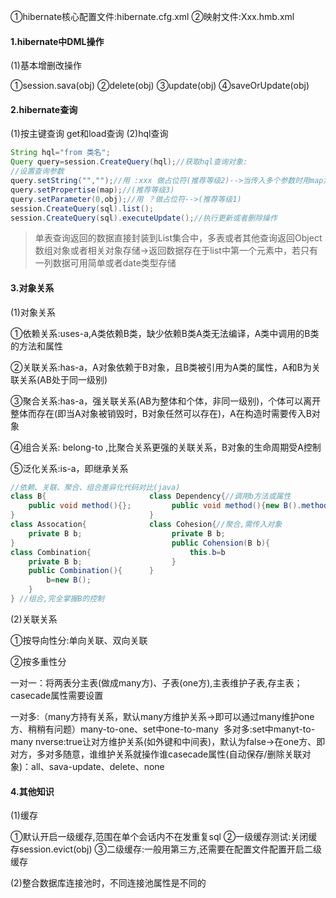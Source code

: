 ①hibernate核心配置文件:hibernate.cfg.xml   ②映射文件:Xxx.hmb.xml

#### 1.hibernate中DML操作

 (1)基本增删改操作

①session.sava(obj)   ②delete(obj)   ③update(obj)   ④saveOrUpdate(obj)

#### 2.hibernate查询

(1)按主键查询 get和load查询
(2)hql查询	

```java
String hql="from 类名";
Query query=session.CreateQuery(hql);//获取hql查询对象:
//设置查询参数
query.setString("","");//用 :xxx 做占位符(推荐等级2)-->当传入多个参数时用map集合
query.setPropertise(map);//(推荐等级3)
query.setParameter(0,obj);//用 ？做占位符-->(推荐等级1)
session.CreateQuery(sql).list();
session.CreateQuery(sql).executeUpdate();//执行更新或者删除操作
```
> 单表查询返回的数据直接封装到List集合中，多表或者其他查询返回Object数组对象或者相关对象存储->返回数据存在于list中第一个元素中，若只有一列数据可用简单或者date类型存储
>

#### 3.对象关系

(1)对象关系

①依赖关系:uses-a,A类依赖B类，缺少依赖B类A类无法编译，A类中调用的B类的方法和属性

②关联关系:has-a，A对象依赖于B对象，且B类被引用为A类的属性，A和B为关联关系(AB处于同一级别)

③聚合关系:has-a，强关联关系(AB为整体和个体，非同一级别)，个体可以离开整体而存在(即当A对象被销毁时，B对象任然可以存在)，A在构造时需要传入B对象

④组合关系: belong-to ,比聚合关系更强的关联关系，B对象的生命周期受A控制

⑤泛化关系:is-a，即继承关系

```java
//依赖、关联、聚合、组合差异化代码对比(java)
class B{                       class Dependency{//调用b方法或属性
    public void method(){};         public void method(){new B().method()}
}                              }
class Assocation{              class Cohesion{//聚合,需传入对象
    private B b;               		private B b;
}                                   public Cohension(B b){
class Combination{    					this.b=b
	private B b; 					}
    public Combination(){      }
    	b=new B();
	}
} //组合,完全掌握B的控制                
```

(2)关联关系

①按导向性分:单向关联、双向关联

②按多重性分

​	一对一：将两表分主表(做成many方)、子表(one方),主表维护子表,存主表；casecade属性需要设置

​	一对多:（many方持有关系，默认many方维护关系->即可以通过many维护one方、稍稍有问题）
​      many-to-one、set中one-to-many
​	多对多:set中manyt-to-many
​		nverse:true让对方维护关系(如外键和中间表)，默认为false->在one方、即对方，多对多随意，谁维护关系就操作谁
​		casecade属性(自动保存/删除关联对象)：all、sava-update、delete、none

#### 4.其他知识

(1)缓存

①默认开启一级缓存,范围在单个会话内不在发重复sql   ②一级缓存测试:关闭缓存session.evict(obj)   ③二级缓存:一般用第三方,还需要在配置文件配置开启二级缓存

(2)整合数据库连接池时，不同连接池属性是不同的